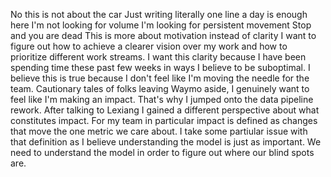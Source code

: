 No this is not about the car
Just writing literally one line a day is enough here I'm not looking for volume I'm looking for persistent movement
Stop and you are dead
This is more about motivation instead of clarity
I want to figure out how to achieve a clearer vision over my work and how to prioritize different work streams. I want this clarity because I have been spending time these past few weeks in ways I believe to be suboptimal. I believe this is true because I don't feel like I'm moving the needle for the team. Cautionary tales of folks leaving Waymo aside, I genuinely want to feel like I'm making an impact. That's why I jumped onto the data pipeline rework. After talking to Lexiang I gained a different perspective about what constitutes impact. For my team in particular impact is defined as changes that move the one metric we care about.
I take some partiular issue with that definition as I believe understanding the model is just as important. We need to understand the model in order to figure out where our blind spots are.


